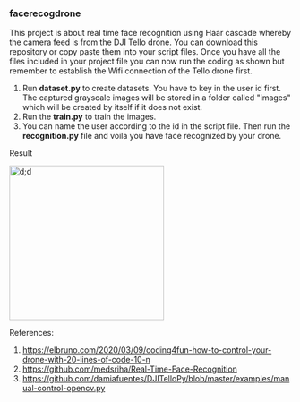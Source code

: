 ### facerecogdrone
This project is about real time face recognition using Haar cascade whereby the camera feed is from the DJI Tello drone.
You can download this repository or copy paste them into your script files.
Once you have all the files included in your project file you can now run the coding as shown but remember to establish the Wifi connection of the Tello drone first.
  1) Run **dataset.py** to create datasets. You have to key in the user id first. The captured grayscale images will be stored in a folder called "images" which will be created      by itself if it does not exist. 
  2) Run the **train.py** to train the images.
  3) You can name the user according to the id in the script file. Then run the **recognition.py** file and voila you have face recognized by your drone.
 
Result 

 <img width="276" alt="d;d" src="https://user-images.githubusercontent.com/88258712/134265140-7d2c6868-4f95-4196-8acf-b31a640fc9cc.PNG">


References:
  1) https://elbruno.com/2020/03/09/coding4fun-how-to-control-your-drone-with-20-lines-of-code-10-n
  2) https://github.com/medsriha/Real-Time-Face-Recognition
  3) https://github.com/damiafuentes/DJITelloPy/blob/master/examples/manual-control-opencv.py  
